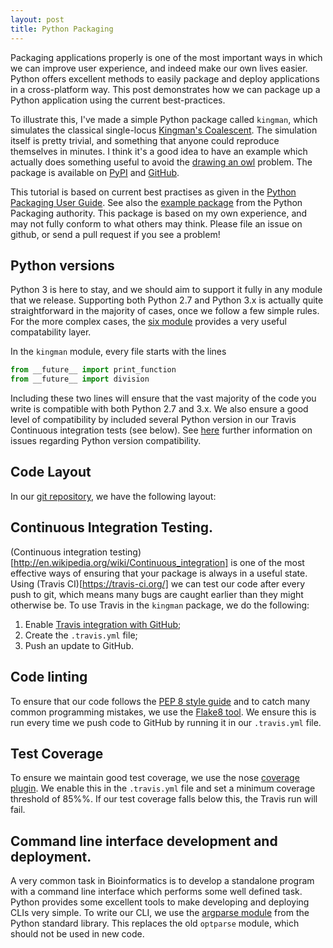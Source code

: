 ```yaml
---
layout: post
title: Python Packaging
---
```


Packaging applications properly is one of the most important ways
in which we can improve user experience, and indeed make our own lives
easier. Python offers excellent methods to easily package and
deploy applications in a cross-platform way. This post demonstrates
how we can package up a Python application using the current
best-practices.

To illustrate this, I've made a simple Python package called ``kingman``, which
simulates the classical single-locus [Kingman's
Coalescent](http://en.wikipedia.org/wiki/Coalescent_theory).  The simulation
itself is pretty trivial, and something that anyone could reproduce themselves
in minutes. I think it's a good idea to have an example which actually does
something useful to avoid the [drawing an
owl](http://knowyourmeme.com/memes/how-to-draw-an-owl) problem.  The package is
available on [PyPI](https://pypi.python.org/pypi/kingman) and
[GitHub](https://github.com/jeromekelleher/kingman).

This tutorial is based on current best practises as given in the [Python
Packaging User
Guide](http://python-packaging-user-guide.readthedocs.org/en/latest/).
See also the [example package](https://github.com/pypa/sampleproject)
from the Python Packaging authority.
This package is based on my own experience, and may not fully conform
to what others may think. Please file an issue on github, or send a 
pull request if you see a problem!

## Python versions

Python 3 is here to stay, and we should aim to support it fully in any 
module that we release. Supporting both Python 2.7 and Python 3.x 
is actually quite straightforward in the majority of cases, once 
we follow a few simple rules. For the more complex cases, the 
[six module](https://pypi.python.org/pypi/six) provides a very useful
compatability layer.

In the ``kingman`` module, every file starts with the lines
```python
from __future__ import print_function
from __future__ import division
```

Including these two lines will ensure that the vast majority of the 
code you write is compatible with both Python 2.7 and 3.x.  We also 
ensure a good level of compatibility by included several Python 
version in our Travis Continuous integration tests (see below).
See [here](http://python-future.org/compatible_idioms.html)
further information on issues regarding Python version compatibility.

## Code Layout

In our [git repository](https://github.com/jeromekelleher/kingman), 
we have the following layout:


## Continuous Integration Testing.
(Continuous integration testing)[http://en.wikipedia.org/wiki/Continuous_integration]
is one of the most effective ways of ensuring that your package is always in a 
useful state. Using (Travis CI)[https://travis-ci.org/] we can test our code 
after every push to git, which means many bugs are caught earlier than they 
might otherwise be. To use Travis in the ``kingman`` package, we do the 
following:

1. Enable [Travis integration with GitHub](http://docs.travis-ci.com/user/getting-started/);
2. Create the ``.travis.yml`` file;
3. Push an update to GitHub.

## Code linting

To ensure that our code follows the 
[PEP 8 style guide](https://www.python.org/dev/peps/pep-0008)
and to catch many common programming mistakes, we use the 
[Flake8 tool](https://pypi.python.org/pypi/flake8). We ensure this 
is run every time we push code to GitHub by running it in our 
``.travis.yml`` file.

## Test Coverage

To ensure we maintain good test coverage, we use the nose 
[coverage plugin](http://nose.readthedocs.org/en/latest/plugins/cover.html). 
We enable this in the ``.travis.yml`` file and set a minimum coverage 
threshold of 85%%. If our test coverage falls below this, the Travis run will
fail.

## Command line interface development and deployment.

A very common task in Bioinformatics is to develop a standalone program 
with a command line interface which performs some well defined task. Python 
provides some excellent tools to make developing and deploying CLIs very
simple. To write our CLI, we use the 
[argparse module](https://docs.python.org/3.4/library/argparse.html) from 
the Python standard library. This replaces the old ``optparse`` module, 
which should not be used in new code.

